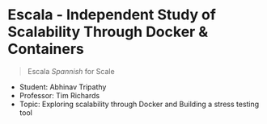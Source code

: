 # Escala - Independent Study of Scalability Through Docker & Containers

> Escala *Spannish* for Scale

- Student: Abhinav Tripathy 
- Professor: Tim Richards 
- Topic: Exploring scalability through Docker and Building a stress testing tool
